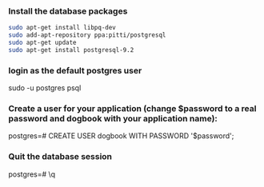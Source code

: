 ### Install the database packages
``` bash
sudo apt-get install libpq-dev
sudo add-apt-repository ppa:pitti/postgresql
sudo apt-get update
sudo apt-get install postgresql-9.2
```

### login as the default postgres user
sudo -u postgres psql

### Create a user for your application (change $password to a real password and dogbook with your application name):
postgres=# CREATE USER dogbook WITH PASSWORD '$password';

### Quit the database session
postgres=# \q